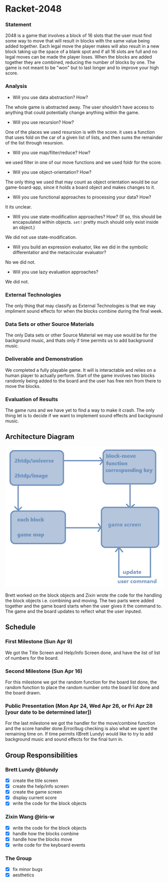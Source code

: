 # Racket-2048

### Statement
2048 is a game that involves a block of 16 slots that the user must find some way to move that will result in blocks with the same value being added together. Each legal move the player makes will also result in a new block taking up the space of a blank spot and if all 16 slots are full and no legal moves can be made the player loses. When the blocks are added together they are combined, reducing the number of blocks by one. The game is not meant to be "won" but to last longer and to improve your high score.
 
### Analysis
- Will you use data abstraction? How?

The whole game is abstracted away. The user shouldn't have access to anything that could potentially change anything within the game. 
- Will you use recursion? How? 

One of the places we used resursion is with the score. it uses a function that uses fold on the car of a given list of lists, and then sums the remainder of the list through resursion.
- Will you use map/filter/reduce? How?

we used filter in one of our move functions and we used foldr for the score.
- Will you use object-orientation? How?

The only thing we used that may count as object orientation would be our game-board-app, since it holds a board object and makes changes to it.
- Will you use functional approaches to processing your data? How?

It its unclear.
- Will you use state-modification approaches? How? (If so, this should be encapsulated within objects. `set!` pretty much should only exist inside an object.)

We did not use state-modification.
- Will you build an expression evaluator, like we did in the symbolic differentatior and the metacircular evaluator?

No we did not.
- Will you use lazy evaluation approaches?

We did not.

### External Technologies
The only thing that may classify as External Technologies is that we may impliment sound effects for when the blocks combine during the final week.

### Data Sets or other Source Materials
The only Data sets or other Source Material we may use would be for the background music, and thats only if time permits us to add background music. 

### Deliverable and Demonstration
We completed a fully playable game. It will is interactable and relies on a human player to actually perform. Start of the game involves two blocks randomly being added to the board and the user has free rein from there to move the blocks. 

### Evaluation of Results
The game runs and we have yet to find a way to make it crash. The only thing let is to decide if we want to implement sound effects and background music.

## Architecture Diagram
![Architecture_Diagram](/2048-diagram.png?raw=true "Architecture Diagram")

Brett worked on the block objects and Zixin wrote the code for the handling the block objects i.e. combining and moving. The two parts were added together and the game board starts when the user gives it the command to. The game and the board updates to reflect what the user inputed. 

## Schedule

### First Milestone (Sun Apr 9)
We got the Title Screen and Help/Info Screen done, and have the list of list of numbers for the board.

### Second Milestone (Sun Apr 16)
For this milestone we got the random function for the board list done, the random function to place the random number onto the board list done and the board drawn. 

### Public Presentation (Mon Apr 24, Wed Apr 26, or Fri Apr 28 [your date to be determined later])
For the last milestone we got the handler for the move/combine function and the score handler done.Error/bug checking is also what we spent the remaining time on. If time permits I(Brett Lundy) would like to try to add background music and sound effects for the final turn in.

## Group Responsibilities

### Brett Lundy @blundy
- [X] create the title screen
- [X] create the help/info screen
- [X] create the game screen
- [X] display current score
- [X] write the code for the block objects

### Zixin Wang @iris-w
- [X] write the code for the block objects
- [X] handle how the blocks combine
- [X] handle how the blocks move
- [X] write code for the keyboard events

### The Group
- [X] fix minor bugs
- [X] aesthetics
